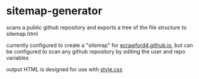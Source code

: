 # sitemap-generator
scans a public github repository and exports a tree of the file structure to sitemap.html

currently configured to create a "sitemap" for [ecrawford4.github.io](https://ecrawford4.github.io), but can be configured to scan any github repository by editing the user and 
repo variables

output HTML is designed for use with [style.css](https://github.com/ecrawford4.github.io/sitemap/sitemap.css)
